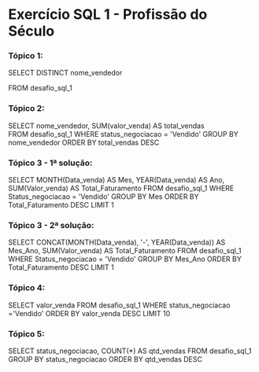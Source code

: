# Exercício SQL 1 - Profissão do Século

### Tópico 1:

SELECT DISTINCT
    nome_vendedor
    
FROM desafio_sql_1


### Tópico 2:

SELECT
    nome_vendedor,
    SUM(valor_venda) AS total_vendas  
FROM desafio_sql_1
WHERE status_negociacao = 'Vendido'
GROUP BY nome_vendedor
ORDER BY total_vendas DESC


### Tópico 3 - 1ª solução:

SELECT 
    MONTH(Data_venda) AS Mes,
    YEAR(Data_venda) AS Ano,
    SUM(Valor_venda) AS Total_Faturamento
FROM desafio_sql_1
WHERE Status_negociacao = 'Vendido'
GROUP BY Mes
ORDER BY Total_Faturamento DESC
LIMIT 1

### Tópico 3 - 2ª solução:

SELECT 
    CONCAT(MONTH(Data_venda), '-', YEAR(Data_venda)) AS Mes_Ano,
    SUM(Valor_venda) AS Total_Faturamento
FROM desafio_sql_1
WHERE Status_negociacao = 'Vendido'
GROUP BY Mes_Ano
ORDER BY Total_Faturamento DESC
LIMIT 1


### Tópico 4:

SELECT
    valor_venda
FROM desafio_sql_1
WHERE status_negociacao ='Vendido'
ORDER BY valor_venda DESC
LIMIT 10


### Tópico 5:

SELECT
    status_negociacao,
    COUNT(*) AS qtd_vendas
FROM desafio_sql_1
GROUP BY status_negociacao
ORDER BY qtd_vendas DESC


